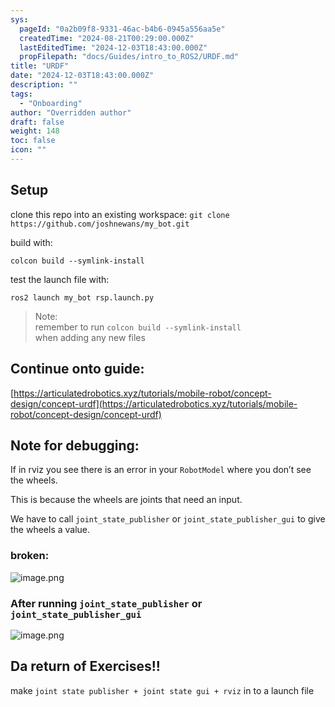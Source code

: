```yaml
---
sys:
  pageId: "0a2b09f8-9331-46ac-b4b6-0945a556aa5e"
  createdTime: "2024-08-21T00:29:00.000Z"
  lastEditedTime: "2024-12-03T18:43:00.000Z"
  propFilepath: "docs/Guides/intro_to_ROS2/URDF.md"
title: "URDF"
date: "2024-12-03T18:43:00.000Z"
description: ""
tags:
  - "Onboarding"
author: "Overridden author"
draft: false
weight: 148
toc: false
icon: ""
---
```


## Setup

clone this repo into an existing workspace:
`git clone https://github.com/joshnewans/my_bot.git`

build with:

`colcon build --symlink-install`

test the launch file with:

`ros2 launch my_bot rsp.launch.py`

> Note:  
> remember to run `colcon build --symlink-install`  
> when adding any new files

## Continue onto guide:

[https://articulatedrobotics.xyz/tutorials/mobile-robot/concept-design/concept-urdf](https://articulatedrobotics.xyz/tutorials/mobile-robot/concept-design/concept-urdf)

## Note for debugging:

If in rviz you see there is an error in your `RobotModel` where you don’t see the wheels.

This is because the wheels are joints that need an input. 

We have to call `joint_state_publisher` or `joint_state_publisher_gui` to give the wheels a value.

### broken:

![image.png](https://prod-files-secure.s3.us-west-2.amazonaws.com/d518164a-d88e-44d1-a4ee-3adb3bd8bce0/96a1d089-1f17-4dbf-8563-f2aef56a4d37/image.png?X-Amz-Algorithm=AWS4-HMAC-SHA256&X-Amz-Content-Sha256=UNSIGNED-PAYLOAD&X-Amz-Credential=ASIAZI2LB466XKYALUYZ%2F20250216%2Fus-west-2%2Fs3%2Faws4_request&X-Amz-Date=20250216T220256Z&X-Amz-Expires=3600&X-Amz-Security-Token=IQoJb3JpZ2luX2VjED0aCXVzLXdlc3QtMiJHMEUCIQDsrSaLO2cdT2Azr11UdUSyjuVHwwpwSzKjwsUv%2BU4XggIgU2dOP8G0TGC8cKaFoUU4kmXKyaVzJkSVpVHLvyHQDzsq%2FwMIZhAAGgw2Mzc0MjMxODM4MDUiDMYx1rBhUsKqrcEunSrcA2dQIIAwqR4yavxVmO4zjTG4MSVKQakmJ3xnIQqG6vPNjmYo4iYl%2BMcKFcsmalGbwwXJc7m7lV7fwP2yemJUi0OO2gn4eJlDM%2BvSLxxl073XLibb9GlPuI2%2FhuJBZVNbt%2BIqr%2FdpW%2FngXL5gARXnLVqDtEcRuBht8HGoD2kE9So4KLdScB3qvOXTwb4m2cjbifYFLo2OcLU6vKNMQOeECiV1ITgC32RargUoJs5wA3pAefPCBQDEk9N7P%2BtrgkOqqGUKIq%2FiulWzhlrt7ORVpaTvWqjer2n4NIn3UnDXhLAJTOZZgSycgkmX2xTN4jcSnewo0jCzjbrzXRhrrJ15NxVVrGX2mO%2FzBZGKgYg2MxElneacIfzF8w7TpErNyy7qtLg2nBtsLPzDMezQWL216D16jRInTSkSDpS5Ksk2lrU0ujQEJeUKppT8ZS2oGAEt%2B4xXZXxG8BdHMJOdvb5NIrpdbNNHbkV%2Bo2NMomMNgNfmkmwK59PelGeuh%2BMd9I3NblusIpnCcy8pZzJvikGWw%2FUVMjf8KwjXQ%2FpQvR7bvasAPZw7bcOJjDJZRkBVsdLpI6QDiy6KfI9FRrvWAoUE5UktY41%2FFbS97BxggJLHGElyBisscCqHNTI6S6dNMP%2Bkyb0GOqUBA4friJc0u3CVGCIU%2FtltVJ5Xa4burkwtsMKDAYUa%2FtdX8ky45CkEseXbT9mO46mw78QmL2q3Wa6FQlNi5JnVzTqiRIjiyJ1mZwX6rh5GUvnq%2FOaZVyPn%2BOr%2BiH1se%2FHE2Kct%2BhltDRks8G0RBQiDMwosj6sruX4acK2wFCZmYM5VI45qBUv8JL2ReQqG3OejjdHBMk7Hpu37Fhb4bN%2BzBTDpkc4V&X-Amz-Signature=31337601668f242942e867d413e1aeff73662601c3b78774960eedcb0bcab674&X-Amz-SignedHeaders=host&x-id=GetObject)

### After running `joint_state_publisher` or `joint_state_publisher_gui`

![image.png](https://prod-files-secure.s3.us-west-2.amazonaws.com/d518164a-d88e-44d1-a4ee-3adb3bd8bce0/130c99c7-1b0b-4031-9953-844fc3950ff4/image.png?X-Amz-Algorithm=AWS4-HMAC-SHA256&X-Amz-Content-Sha256=UNSIGNED-PAYLOAD&X-Amz-Credential=ASIAZI2LB466XKYALUYZ%2F20250216%2Fus-west-2%2Fs3%2Faws4_request&X-Amz-Date=20250216T220256Z&X-Amz-Expires=3600&X-Amz-Security-Token=IQoJb3JpZ2luX2VjED0aCXVzLXdlc3QtMiJHMEUCIQDsrSaLO2cdT2Azr11UdUSyjuVHwwpwSzKjwsUv%2BU4XggIgU2dOP8G0TGC8cKaFoUU4kmXKyaVzJkSVpVHLvyHQDzsq%2FwMIZhAAGgw2Mzc0MjMxODM4MDUiDMYx1rBhUsKqrcEunSrcA2dQIIAwqR4yavxVmO4zjTG4MSVKQakmJ3xnIQqG6vPNjmYo4iYl%2BMcKFcsmalGbwwXJc7m7lV7fwP2yemJUi0OO2gn4eJlDM%2BvSLxxl073XLibb9GlPuI2%2FhuJBZVNbt%2BIqr%2FdpW%2FngXL5gARXnLVqDtEcRuBht8HGoD2kE9So4KLdScB3qvOXTwb4m2cjbifYFLo2OcLU6vKNMQOeECiV1ITgC32RargUoJs5wA3pAefPCBQDEk9N7P%2BtrgkOqqGUKIq%2FiulWzhlrt7ORVpaTvWqjer2n4NIn3UnDXhLAJTOZZgSycgkmX2xTN4jcSnewo0jCzjbrzXRhrrJ15NxVVrGX2mO%2FzBZGKgYg2MxElneacIfzF8w7TpErNyy7qtLg2nBtsLPzDMezQWL216D16jRInTSkSDpS5Ksk2lrU0ujQEJeUKppT8ZS2oGAEt%2B4xXZXxG8BdHMJOdvb5NIrpdbNNHbkV%2Bo2NMomMNgNfmkmwK59PelGeuh%2BMd9I3NblusIpnCcy8pZzJvikGWw%2FUVMjf8KwjXQ%2FpQvR7bvasAPZw7bcOJjDJZRkBVsdLpI6QDiy6KfI9FRrvWAoUE5UktY41%2FFbS97BxggJLHGElyBisscCqHNTI6S6dNMP%2Bkyb0GOqUBA4friJc0u3CVGCIU%2FtltVJ5Xa4burkwtsMKDAYUa%2FtdX8ky45CkEseXbT9mO46mw78QmL2q3Wa6FQlNi5JnVzTqiRIjiyJ1mZwX6rh5GUvnq%2FOaZVyPn%2BOr%2BiH1se%2FHE2Kct%2BhltDRks8G0RBQiDMwosj6sruX4acK2wFCZmYM5VI45qBUv8JL2ReQqG3OejjdHBMk7Hpu37Fhb4bN%2BzBTDpkc4V&X-Amz-Signature=232ec762ff587a0c8929203396e2783e96ab38feaa6a64105b4f4ed14d46abad&X-Amz-SignedHeaders=host&x-id=GetObject)

## Da return of Exercises!!

make `joint state publisher + joint state gui + rviz` in to a launch file
